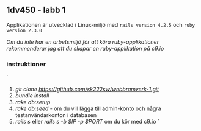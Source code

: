 ## 1dv450 - labb 1

Applikationen är utvecklad i Linux-miljö med `rails version 4.2.5` och `ruby version 2.3.0`

_Om du inte har en arbetsmiljö för att köra ruby-applikationer rekommenderar jag att du skapar en ruby-applikation på c9.io_

### instruktioner

`
1. _git clone https://github.com/sk222sw/webbramverk-1.git_
2. _bundle install_
3. _rake db:setup_
4. _rake db:seed_ - om du vill lägga till admin-konto och några testanvändarkonton i databasen
5. _rails s_ eller _rails s -b $IP -p $PORT_ om du kör med c9.io
`
